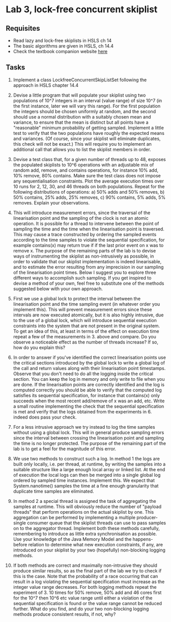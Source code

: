 # Lab 3, lock-free concurrent skiplist

## Requisites

- Read lazy and lock-free skiplists in HSLS ch 14
- The basic algorithms are given in HSLS, ch 14.4
- Check the textbook companion website [here](https://www.elsevier.com/books-and-journals/book-companion/9780124159501)

## Tasks

1. Implement a class LockfreeConcurrentSkipListSet following the approach in HSLS chapter 14.4


2. Devise a little program that will populate your skiplist using two populations of 10^7 integers in an interval (value range) of size 10^7 (in the first instance, later we will vary this range). For the first population the integers should be chosen uniformly at random, and the second should use a normal distribution with a suitably chosen mean and variance, to ensure that the mean is distinct but all points have a "reasonable" minimum probability of getting sampled. Implement a little test to verify that the two populations have roughly the expected means and variances. (Of course, since your skiplist will eliminate duplicates, this check will not be exact.) This will require you to implement an additional call that allows you to list the skiplist members in order.


4. Devise a test class that, for a given number of threads up to 48, exposes the populated skiplists to 10^6 operations with an adjustable mix of random add, remove, and contains operations, for instance 10% add, 10% remove, 80% contains. Make sure the test class does not impose any sequentialisation constraints. Plot the average execution times over 10 runs for 2, 12, 30, and 46 threads on both populations. Repeat for the following distributions of operations: a) 50% adds and 50% removes, b) 50% contains, 25% adds, 25% removes, c) 90% contains, 5% adds, 5% removes. Explain your observations.


5. This will introduce measurement errors, since the traversal of the linearisation point and the sampling of the clock is not an atomic operation. It is possible for a thread to intervene between the point of sampling the time and the time when the linearisation point is traversed. This may cause a trace constructed by ordering the sampled events according to the time samples to violate the sequential specification, for example contains(x) may return true if if the last prior event on x was to remove x. The purpose of the remaining parts of the lab is to devise ways of instrumenting the skiplist as non-intrusively as possible, in order to validate that our skiplist implementation is indeed linearisable, and to estimate the error resulting from any imprecision in our sampling of the linearisation point times. Below I suggest you to explore three different ways to accomplish such sampling. If you get inspired to devise a method of your own, feel free to substitute one of the methods suggested below with your own approach.


6. First we use a global lock to protect the interval between the linearisation point and the time sampling event (in whatever order you implement this). This will prevent measurement errors since these intervals are now executed atomically, but it is also highly intrusive, due to the use of a global lock, which will introduce sequential execution constraints into the system that are not present in the original system. To get an idea of this, at least in terms of the effect on execution time repeat a few of the measurements in 3. above and compare. Do you observe a noticeable effect as the number of threads increase? If so, how do you explain this?


7. In order to answer if you've identified the correct linearisation points use the critical sections introduced by the global lock to write a global log of the call and return values along with their linearisation point timestamps. Observe that you don't need to do all the logging inside the critical section. You can keep the log in memory and only write to file when you are done. If the linearisation points are correctly identified and the log is computed correctly you should be able to verify that the computed log satisfies its sequential specification, for instance that contains(x) only succeeds when the most recent add/remove of x was an add, etc. Write a small routine implementing the check that the sequential specification is met and verify that the logs obtained from the experiments in 6. indeed does pass your check.


8. For a less intrusive approach we try instead to log the time samples without using a global lock. This will in general produce sampling errors since the interval between crossing the linearisation point and sampling the time is no longer protected. The purpose of the remaining part of the lab is to get a feel for the magnitude of this error. 


9. We use two methods to construct such a log.  In method 1 the logs are built only locally, i.e. per thread, at runtime, by writing the samples into a suitable structure like a large enough local array or linked list. At the end of execution the local logs can then be merged into a single global log ordered by sampled time instances. Implement this. We expect that System.nanotime() samples the time at a fine enough granularity that duplicate time samples are eliminated.


10. In method 2 a special thread is assigned the task of aggregating the samples at runtime. This will obviously reduce the number of "payload threads" that perform operations on the actual skiplist by one. This aggregation can be performed by implementing a multiple producer-single consumer queue that the skiplist threads can use to pass samples on to the aggregator thread. Implement both these methods carefully, remembering to introduce as little extra synchronisation as possible. Use your knowledge of the Java Memory Model and the happens-before relation to determine what new execution constraints, if any, are introduced on your skiplist by your two (hopefully) non-blocking logging methods.


11. If both methods are correct and maximally non-intrusive they should produce similar results, so as the final part of the lab we try to check if this is the case. Note that the probability of a race occurring that can result in a log violating the sequential specification must increase as the integer value range decreases. For both logging methods repeat the experiment of 3. 10 times for 50% remove, 50% add and 46 cores first for the 10^7 then 10^6 etc value range until either a violation of the sequential specification is found or the value range cannot be reduced further. What do you find, and do your two non-blocking logging methods produce consistent results, if not, why?
 